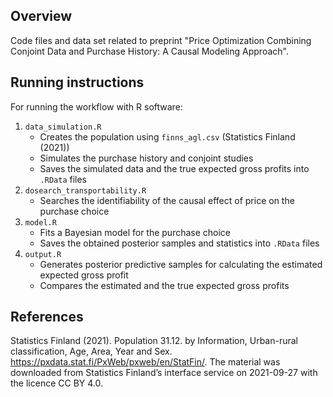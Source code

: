 ## Overview

Code files and data set related to preprint "Price Optimization Combining Conjoint Data and Purchase History: A Causal Modeling Approach".


## Running instructions

For running the workflow with R software:

1. `data_simulation.R`
    - Creates the population using `finns_agl.csv` (Statistics Finland (2021))
    - Simulates the purchase history and conjoint studies
    - Saves the simulated data and the true expected gross profits into `.RData` files
2. `dosearch_transportability.R`
    - Searches the identifiability of the causal effect of price on the purchase choice
3. `model.R`
    - Fits a Bayesian model for the purchase choice
    - Saves the obtained posterior samples and statistics into `.RData` files
4. `output.R`
    - Generates posterior predictive samples for calculating the estimated expected gross profit
    - Compares the estimated and the true expected gross profits


## References

Statistics Finland (2021). Population 31.12. by Information, Urban-rural classification,
Age, Area, Year and Sex. https://pxdata.stat.fi/PxWeb/pxweb/en/StatFin/. The
material was downloaded from Statistics Finland’s interface service on 2021-09-27 with
the licence CC BY 4.0.
